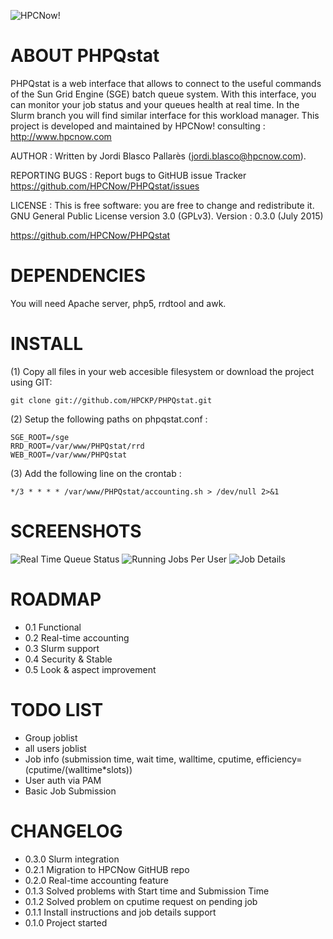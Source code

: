 ![HPCNow!](https://github.com/HPCNow/PHPQstat/img/botton_logo.png)

ABOUT PHPQstat
==============================================
PHPQstat is a web interface that allows to connect to the useful commands of the Sun Grid Engine (SGE) batch queue system. With this interface, you can monitor your job status and your queues health at real time. In the Slurm branch you will find similar interface for this workload manager.
This project is developed and maintained by HPCNow! consulting : http://www.hpcnow.com

AUTHOR : Written by Jordi Blasco Pallarès (jordi.blasco@hpcnow.com).

REPORTING BUGS : Report bugs to GitHUB issue Tracker https://github.com/HPCNow/PHPQstat/issues

LICENSE : This is free software: you are free to change and redistribute it. GNU General Public License version 3.0 (GPLv3).
Version : 0.3.0 (July 2015)

https://github.com/HPCNow/PHPQstat

DEPENDENCIES
==============================================
You will need Apache server, php5, rrdtool and awk.

INSTALL
==============================================
(1) Copy all files in your web accesible filesystem or download the project using GIT:
```
git clone git://github.com/HPCKP/PHPQstat.git
```
(2) Setup the following paths on phpqstat.conf :
```
SGE_ROOT=/sge
RRD_ROOT=/var/www/PHPQstat/rrd
WEB_ROOT=/var/www/PHPQstat
```
(3) Add the following line on the crontab :
```
*/3 * * * * /var/www/PHPQstat/accounting.sh > /dev/null 2>&1
```

SCREENSHOTS
==============================================
![Real Time Queue Status](https://github.com/HPCNow/PHPQstat/img/realtime_queue_status.png)
![Running Jobs Per User](https://github.com/HPCNow/PHPQstat/img/irunning_jobs_per_user.png)
![Job Details](https://github.com/HPCNow/PHPQstat/img/job_details.png)

ROADMAP
==============================================
* 0.1 Functional
* 0.2 Real-time accounting
* 0.3 Slurm support
* 0.4 Security & Stable
* 0.5 Look & aspect improvement

TODO LIST
==============================================
* Group joblist
* all users joblist
* Job info (submission time, wait time, walltime, cputime, efficiency=(cputime/(walltime*slots))
* User auth via PAM
* Basic Job Submission

CHANGELOG
==============================================
* 0.3.0 Slurm integration
* 0.2.1 Migration to HPCNow GitHUB repo
* 0.2.0 Real-time accounting feature
* 0.1.3 Solved problems with Start time and Submission Time
* 0.1.2 Solved problem on cputime request on pending job
* 0.1.1 Install instructions and job details support
* 0.1.0 Project started

